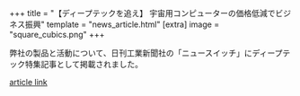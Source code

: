 +++
title = "【ディープテックを追え】 宇宙用コンピューターの価格低減でビジネス振興"
template = "news_article.html"
[extra]
image = "square_cubics.png"
+++

弊社の製品と活動について、日刊工業新聞社の「ニュースイッチ」にディープテック特集記事として掲載されました。

[article link](https://newswitch.jp/p/31131)
